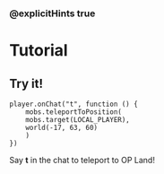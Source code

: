### @explicitHints true

# Tutorial

## Try it!

```template
player.onChat("t", function () {
    mobs.teleportToPosition(
    mobs.target(LOCAL_PLAYER),
    world(-17, 63, 60)
    )
})
```

Say **t** in the chat to teleport to OP Land!